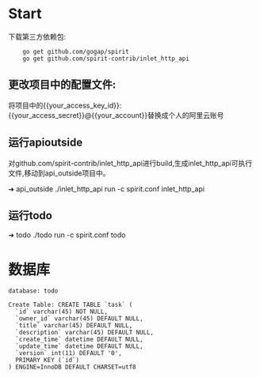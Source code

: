 

# Start

下载第三方依赖包:
~~~
    go get github.com/gogap/spirit
    go get github.com/spirit-contrib/inlet_http_api
~~~ 

## 更改项目中的配置文件:

将项目中的{{your_access_key_id}}:{{your_access_secret}}@{{your_account}}替换成个人的阿里云账号

## 运行apioutside

对github.com/spirit-contrib/inlet_http_api进行build,生成inlet_http_api可执行文件,移动到api_outside项目中。

➜  api_outside ./inlet_http_api run -c spirit.conf inlet_http_api

## 运行todo

➜  todo ./todo run -c spirit.conf todo

# 数据库
```
database: todo

Create Table: CREATE TABLE `task` (
  `id` varchar(45) NOT NULL,
  `owner_id` varchar(45) DEFAULT NULL,
  `title` varchar(45) DEFAULT NULL,
  `description` varchar(45) DEFAULT NULL,
  `create_time` datetime DEFAULT NULL,
  `update_time` datetime DEFAULT NULL,
  `version` int(11) DEFAULT '0',
  PRIMARY KEY (`id`)
) ENGINE=InnoDB DEFAULT CHARSET=utf8
```
